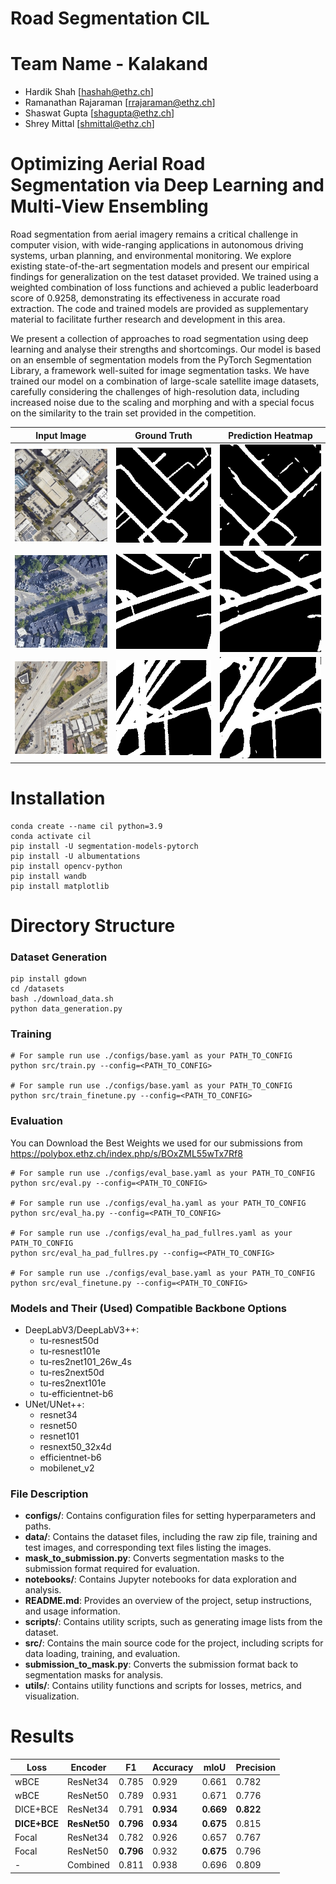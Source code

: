 # Road Segmentation CIL

# Team Name - Kalakand
- Hardik Shah [hashah@ethz.ch]
- Ramanathan Rajaraman [rrajaraman@ethz.ch]
- Shaswat Gupta [shagupta@ethz.ch]
- Shrey Mittal [shmittal@ethz.ch]

# Optimizing Aerial Road Segmentation via Deep Learning and Multi-View Ensembling
Road segmentation from aerial imagery remains a critical challenge in computer vision, with wide-ranging applications in autonomous driving systems, urban planning, and environmental monitoring. We explore existing state-of-the-art segmentation models and present our empirical findings for generalization on the test dataset provided. We trained using a weighted combination of loss functions and achieved a public leaderboard score of 0.9258, demonstrating its effectiveness in accurate road extraction. The code and trained models are provided as supplementary material to facilitate further research and development in this area.

We present a collection of approaches to road segmentation using deep learning and analyse their strengths and shortcomings. Our model is based on an ensemble of segmentation models from the PyTorch Segmentation Library, a framework well-suited for image segmentation tasks. We have trained our model on a combination of large-scale satellite image datasets, carefully considering the challenges of high-resolution data, including increased noise due to the scaling and morphing and with a special focus on the similarity to the train set provided in the competition.

| Input Image | Ground Truth | Prediction Heatmap |
|-------------|--------------|--------------------|
| ![Example Image](sample_images/data1.png) | ![Example Image](sample_images/gt1.png) | ![Example Image](sample_images/p1.png) |
| ![Example Image](sample_images/data2.png) | ![Example Image](sample_images/gt2.png) | ![Example Image](sample_images/p2.png) |
| ![Example Image](sample_images/data3.png) | ![Example Image](sample_images/gt3.png) | ![Example Image](sample_images/p3.png) |

# Installation
```
conda create --name cil python=3.9
conda activate cil
pip install -U segmentation-models-pytorch
pip install -U albumentations
pip install opencv-python
pip install wandb
pip install matplotlib
```

# Directory Structure
### Dataset Generation
```
pip install gdown
cd /datasets
bash ./download_data.sh
python data_generation.py
```

### Training
```
# For sample run use ./configs/base.yaml as your PATH_TO_CONFIG
python src/train.py --config=<PATH_TO_CONFIG>

# For sample run use ./configs/base.yaml as your PATH_TO_CONFIG
python src/train_finetune.py --config=<PATH_TO_CONFIG>
```

### Evaluation
You can Download the Best Weights we used for our submissions from https://polybox.ethz.ch/index.php/s/BOxZML55wTx7Rf8
```
# For sample run use ./configs/eval_base.yaml as your PATH_TO_CONFIG
python src/eval.py --config=<PATH_TO_CONFIG>

# For sample run use ./configs/eval_ha.yaml as your PATH_TO_CONFIG
python src/eval_ha.py --config=<PATH_TO_CONFIG>

# For sample run use ./configs/eval_ha_pad_fullres.yaml as your PATH_TO_CONFIG
python src/eval_ha_pad_fullres.py --config=<PATH_TO_CONFIG>

# For sample run use ./configs/eval_base.yaml as your PATH_TO_CONFIG
python src/eval_finetune.py --config=<PATH_TO_CONFIG>
```

### Models and Their (Used) Compatible Backbone Options
- DeepLabV3/DeepLabV3++:
    - tu-resnest50d
    - tu-resnest101e
    - tu-res2net101_26w_4s
    - tu-res2next50d
    - tu-res2next101e
    - tu-efficientnet-b6
- UNet/UNet++:
    - resnet34
    - resnet50
    - resnet101
    - resnext50_32x4d
    - efficientnet-b6
    - mobilenet_v2

### File Description
- **configs/**: Contains configuration files for setting hyperparameters and paths.
- **data/**: Contains the dataset files, including the raw zip file, training and test images, and corresponding text files listing the images.
- **mask_to_submission.py**: Converts segmentation masks to the submission format required for evaluation.
- **notebooks/**: Contains Jupyter notebooks for data exploration and analysis.
- **README.md**: Provides an overview of the project, setup instructions, and usage information.
- **scripts/**: Contains utility scripts, such as generating image lists from the dataset.
- **src/**: Contains the main source code for the project, including scripts for data loading, training, and evaluation.
- **submission_to_mask.py**: Converts the submission format back to segmentation masks for analysis.
- **utils/**: Contains utility functions and scripts for losses, metrics, and visualization.

# Results
| Loss     | Encoder   | F1   | Accuracy | mIoU | Precision |
|----------|-----------|------|----------|------|-----------|
| wBCE     | ResNet34  | 0.785 | 0.929    | 0.661 | 0.782     |
| wBCE     | ResNet50  | 0.789 | 0.931    | 0.671 | 0.776     |
| DICE+BCE | ResNet34  | 0.791 | **0.934**| **0.669** | **0.822** |
| **DICE+BCE** | **ResNet50** | **0.796** | **0.934** | **0.675** | 0.815 |
| Focal    | ResNet34  | 0.782 | 0.926    | 0.657 | 0.767     |
| Focal    | ResNet50  | **0.796** | 0.932 | **0.675** | 0.796 |
| -        | Combined  | 0.811 | 0.938    | 0.696 | 0.809     |



